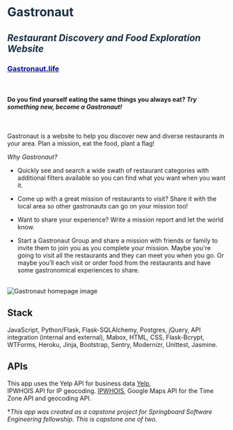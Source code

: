 # <span style="color: #1b3044;">Gastronaut</span>

## <span style="color: #1b3044;">_Restaurant Discovery and Food Exploration Website_</span>

### [<span style="color: #03109b;">Gastronaut.life</span>](https://gastronaut.life 'gastronaut.life')

<br/>

#### Do you find yourself eating the same things you always eat? _Try something new, become a Gastronaut!_

<br/>

Gastronaut is a website to help you discover new and diverse restaurants in your area. Plan a mission, eat the food, plant a flag!

_Why Gastronaut?_

- Quickly see and search a wide swath of restaurant categories with additional filters available so you can find what you want when you want it.

- Come up with a great mission of restaurants to visit? Share it with the local area so other gastronauts can go on your mission too!

- Want to share your experience? Write a mission report and let the world know.

- Start a Gastronaut Group and share a mission with friends or family to invite them to join you as you complete your mission. Maybe you're going to visit all the restaurants and they can meet you when you go. Or maybe you’ll each visit or order food from the restaurants and have some gastronomical experiences to share.
  <br/>
  <br/>

![Gastronaut homepage image](https://repository-images.githubusercontent.com/273343895/72ed7000-c4a6-11ea-86d4-cc8412d6e11a)

## Stack

JavaScript, Python/Flask, Flask-SQLAlchemy, Postgres, jQuery, API integration (internal and external), Mabox, HTML, CSS, Flask-Bcrypt, WTForms, Heroku, Jinja, Bootstrap, Sentry, Modernizr, Unittest, Jasmine.

## APIs

This app uses the Yelp API for business data [Yelp](https://www.yelp.com/fusion 'yelp.com/fusion'),  
IPWHOIS API for IP geocoding. [IPWHOIS](https://ipwhois.io/ 'ipwhois.io'), Google
Maps API for the Time Zone API and geocoding API.

\*_This app was created as a capstone project for Springboard Software Engineering fellowship. This is capstone one of two._
